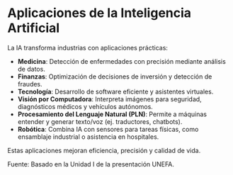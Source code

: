 # Aplicaciones de la Inteligencia Artificial

La IA transforma industrias con aplicaciones prácticas:

- **Medicina**: Detección de enfermedades con precisión mediante análisis de datos.
- **Finanzas**: Optimización de decisiones de inversión y detección de fraudes.
- **Tecnología**: Desarrollo de software eficiente y asistentes virtuales.
- **Visión por Computadora**: Interpreta imágenes para seguridad, diagnósticos médicos y vehículos autónomos.
- **Procesamiento del Lenguaje Natural (PLN)**: Permite a máquinas entender y generar texto/voz (ej. traductores, chatbots).
- **Robótica**: Combina IA con sensores para tareas físicas, como ensamblaje industrial o asistencia en hospitales.

Estas aplicaciones mejoran eficiencia, precisión y calidad de vida.

Fuente: Basado en la Unidad I de la presentación UNEFA.